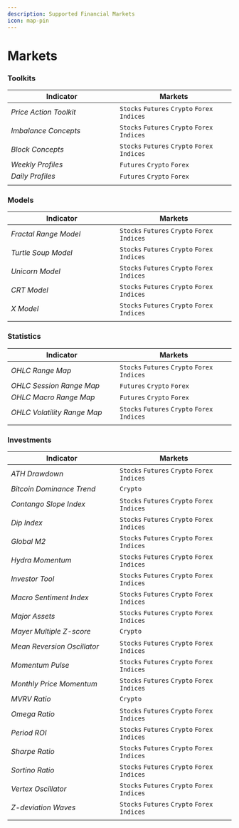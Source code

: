 ```yaml
---
description: Supported Financial Markets
icon: map-pin
---
```


# Markets

### Toolkits

<table><thead><tr><th width="228.51171875">Indicator</th><th>Markets</th></tr></thead><tbody><tr><td><em>Price Action Toolkit</em></td><td><code>Stocks</code> <code>Futures</code> <code>Crypto</code> <code>Forex</code> <code>Indices</code></td></tr><tr><td><em>Imbalance Concepts</em></td><td><code>Stocks</code> <code>Futures</code> <code>Crypto</code> <code>Forex</code> <code>Indices</code></td></tr><tr><td><em>Block Concepts</em></td><td><code>Stocks</code> <code>Futures</code> <code>Crypto</code> <code>Forex</code> <code>Indices</code></td></tr><tr><td><em>Weekly Profiles</em></td><td><code>Futures</code> <code>Crypto</code> <code>Forex</code></td></tr><tr><td><em>Daily Profiles</em></td><td><code>Futures</code> <code>Crypto</code> <code>Forex</code></td></tr><tr><td></td><td></td></tr></tbody></table>

### Models

<table><thead><tr><th width="228.51171875">Indicator</th><th>Markets</th></tr></thead><tbody><tr><td><em>Fractal Range Model</em></td><td><code>Stocks</code> <code>Futures</code> <code>Crypto</code> <code>Forex</code> <code>Indices</code></td></tr><tr><td><em>Turtle Soup Model</em></td><td><code>Stocks</code> <code>Futures</code> <code>Crypto</code> <code>Forex</code> <code>Indices</code></td></tr><tr><td><em>Unicorn Model</em></td><td><code>Stocks</code> <code>Futures</code> <code>Crypto</code> <code>Forex</code> <code>Indices</code></td></tr><tr><td><em>CRT Model</em></td><td><code>Stocks</code> <code>Futures</code> <code>Crypto</code> <code>Forex</code> <code>Indices</code></td></tr><tr><td><em>X Model</em></td><td><code>Stocks</code> <code>Futures</code> <code>Crypto</code> <code>Forex</code> <code>Indices</code></td></tr><tr><td></td><td></td></tr></tbody></table>

### Statistics

<table><thead><tr><th width="228.51171875">Indicator</th><th>Markets</th></tr></thead><tbody><tr><td><em>OHLC Range Map</em></td><td><code>Stocks</code> <code>Futures</code> <code>Crypto</code> <code>Forex</code> <code>Indices</code></td></tr><tr><td><em>OHLC Session Range Map</em></td><td><code>Futures</code> <code>Crypto</code> <code>Forex</code></td></tr><tr><td><em>OHLC Macro Range Map</em></td><td><code>Futures</code> <code>Crypto</code> <code>Forex</code></td></tr><tr><td><em>OHLC Volatility Range Map</em></td><td><code>Stocks</code> <code>Futures</code> <code>Crypto</code> <code>Forex</code> <code>Indices</code></td></tr><tr><td></td><td></td></tr></tbody></table>

### Investments

<table><thead><tr><th width="228.51171875">Indicator</th><th>Markets</th></tr></thead><tbody><tr><td><em>ATH Drawdown</em></td><td><code>Stocks</code> <code>Futures</code> <code>Crypto</code> <code>Forex</code> <code>Indices</code></td></tr><tr><td><em>Bitcoin Dominance Trend</em></td><td><code>Crypto</code> </td></tr><tr><td><em>Contango Slope Index</em></td><td><code>Stocks</code> <code>Futures</code> <code>Crypto</code> <code>Forex</code> <code>Indices</code></td></tr><tr><td><em>Dip Index</em></td><td><code>Stocks</code> <code>Futures</code> <code>Crypto</code> <code>Forex</code> <code>Indices</code></td></tr><tr><td><em>Global M2</em></td><td><code>Stocks</code> <code>Futures</code> <code>Crypto</code> <code>Forex</code> <code>Indices</code></td></tr><tr><td><em>Hydra Momentum</em></td><td><code>Stocks</code> <code>Futures</code> <code>Crypto</code> <code>Forex</code> <code>Indices</code></td></tr><tr><td><em>Investor Tool</em></td><td><code>Stocks</code> <code>Futures</code> <code>Crypto</code> <code>Forex</code> <code>Indices</code></td></tr><tr><td><em>Macro Sentiment Index</em></td><td><code>Stocks</code> <code>Futures</code> <code>Crypto</code> <code>Forex</code> <code>Indices</code></td></tr><tr><td><em>Major Assets</em></td><td><code>Stocks</code> <code>Futures</code> <code>Crypto</code> <code>Forex</code> <code>Indices</code></td></tr><tr><td><em>Mayer Multiple Z-score</em></td><td><code>Crypto</code></td></tr><tr><td><em>Mean Reversion Oscillator</em></td><td><code>Stocks</code> <code>Futures</code> <code>Crypto</code> <code>Forex</code> <code>Indices</code></td></tr><tr><td><em>Momentum Pulse</em></td><td><code>Stocks</code> <code>Futures</code> <code>Crypto</code> <code>Forex</code> <code>Indices</code></td></tr><tr><td><em>Monthly Price Momentum</em></td><td><code>Stocks</code> <code>Futures</code> <code>Crypto</code> <code>Forex</code> <code>Indices</code></td></tr><tr><td><em>MVRV Ratio</em></td><td><code>Crypto</code></td></tr><tr><td><em>Omega Ratio</em></td><td><code>Stocks</code> <code>Futures</code> <code>Crypto</code> <code>Forex</code> <code>Indices</code></td></tr><tr><td><em>Period ROI</em></td><td><code>Stocks</code> <code>Futures</code> <code>Crypto</code> <code>Forex</code> <code>Indices</code></td></tr><tr><td><em>Sharpe Ratio</em></td><td><code>Stocks</code> <code>Futures</code> <code>Crypto</code> <code>Forex</code> <code>Indices</code></td></tr><tr><td><em>Sortino Ratio</em></td><td><code>Stocks</code> <code>Futures</code> <code>Crypto</code> <code>Forex</code> <code>Indices</code></td></tr><tr><td><em>Vertex Oscillator</em></td><td><code>Stocks</code> <code>Futures</code> <code>Crypto</code> <code>Forex</code> <code>Indices</code></td></tr><tr><td><em>Z-deviation Waves</em></td><td><code>Stocks</code> <code>Futures</code> <code>Crypto</code> <code>Forex</code> <code>Indices</code></td></tr><tr><td></td><td></td></tr></tbody></table>

